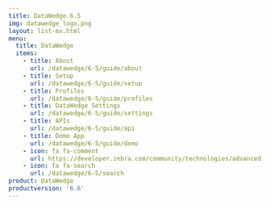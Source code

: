 ```yaml
---
title: DataWedge 6.5
img: datawedge_logo.png
layout: list-mx.html
menu:
  title: DataWedge
  items:
    - title: About
      url: /datawedge/6-5/guide/about
    - title: Setup
      url: /datawedge/6-5/guide/setup
    - title: Profiles
      url: /datawedge/6-5/guide/profiles
    - title: DataWedge Settings
      url: /datawedge/6-5/guide/settings
    - title: APIs
      url: /datawedge/6-5/guide/api
    - title: Demo App
      url: /datawedge/6-5/guide/demo
    - icon: fa fa-comment
      url: https://developer.zebra.com/community/technologies/advanced-data-capture
    - icon: fa fa-search
      url: /datawedge/6-5/search
product: DataWedge
productversion: '6.6'
---
```

